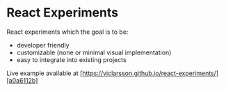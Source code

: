 # React Experiments
React experiments which the goal is to be:
* developer friendly
* customizable (none or minimal visual implementation)
* easy to integrate into existing projects

Live example available at [https://viclarsson.github.io/react-experiments/][a0a6112b]

  [a0a6112b]: https://viclarsson.github.io/react-experiments/ "https://viclarsson.github.io/react-experiments/"
